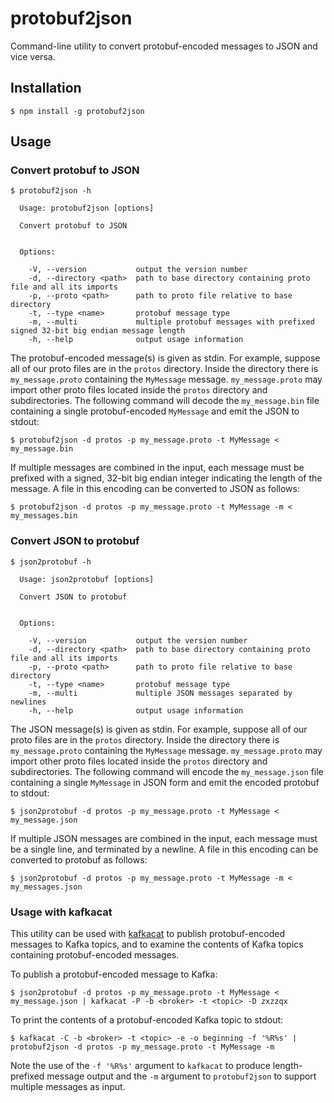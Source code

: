 # protobuf2json

Command-line utility to convert protobuf-encoded messages to JSON and vice versa.

## Installation

```
$ npm install -g protobuf2json
```

## Usage

### Convert protobuf to JSON

```
$ protobuf2json -h

  Usage: protobuf2json [options]

  Convert protobuf to JSON


  Options:

    -V, --version           output the version number
    -d, --directory <path>  path to base directory containing proto file and all its imports
    -p, --proto <path>      path to proto file relative to base directory
    -t, --type <name>       protobuf message type
    -m, --multi             multiple protobuf messages with prefixed signed 32-bit big endian message length
    -h, --help              output usage information
```

The protobuf-encoded message(s) is given as stdin. For example, suppose all of our proto files are in
the `protos` directory. Inside the directory there is `my_message.proto` containing the `MyMessage` message.
`my_message.proto` may import other proto files located inside the `protos` directory and subdirectories.
The following command will decode the `my_message.bin` file containing a single protobuf-encoded `MyMessage`
and emit the JSON to stdout:

```
$ protobuf2json -d protos -p my_message.proto -t MyMessage < my_message.bin
```

If multiple messages are combined in the input, each message must be prefixed with a signed, 32-bit
big endian integer indicating the length of the message. A file in this encoding can be converted to
JSON as follows:

```
$ protobuf2json -d protos -p my_message.proto -t MyMessage -m < my_messages.bin
```

### Convert JSON to protobuf

```
$ json2protobuf -h

  Usage: json2protobuf [options]

  Convert JSON to protobuf


  Options:

    -V, --version           output the version number
    -d, --directory <path>  path to base directory containing proto file and all its imports
    -p, --proto <path>      path to proto file relative to base directory
    -t, --type <name>       protobuf message type
    -m, --multi             multiple JSON messages separated by newlines
    -h, --help              output usage information
```

The JSON message(s) is given as stdin. For example, suppose all of our proto files are in
the `protos` directory. Inside the directory there is `my_message.proto` containing the `MyMessage` message.
`my_message.proto` may import other proto files located inside the `protos` directory and subdirectories.
The following command will encode the `my_message.json` file containing a single `MyMessage` in JSON form
and emit the encoded protobuf to stdout:

```
$ json2protobuf -d protos -p my_message.proto -t MyMessage < my_message.json
```

If multiple JSON messages are combined in the input, each message must be a single line, and terminated
by a newline. A file in this encoding can be converted to protobuf as follows:

```
$ json2protobuf -d protos -p my_message.proto -t MyMessage -m < my_messages.json
```

### Usage with kafkacat

This utility can be used with [kafkacat](https://github.com/edenhill/kafkacat) to publish protobuf-encoded
messages to Kafka topics, and to examine the contents of Kafka topics containing protobuf-encoded messages.

To publish a protobuf-encoded message to Kafka:

```
$ json2protobuf -d protos -p my_message.proto -t MyMessage < my_message.json | kafkacat -P -b <broker> -t <topic> -D zxzzqx
```

To print the contents of a protobuf-encoded Kafka topic to stdout:

```
$ kafkacat -C -b <broker> -t <topic> -e -o beginning -f '%R%s' | protobuf2json -d protos -p my_message.proto -t MyMessage -m
```

Note the use of the `-f '%R%s'` argument to `kafkacat` to produce length-prefixed message output and
the `-m` argument to `protobuf2json` to support multiple messages as input.
